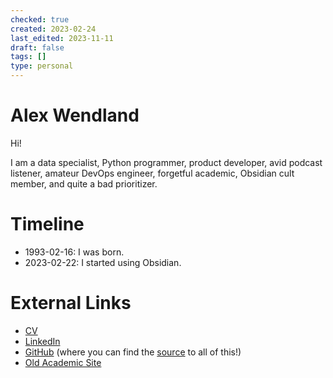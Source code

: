 ```yaml
---
checked: true
created: 2023-02-24
last_edited: 2023-11-11
draft: false
tags: []
type: personal
---
```

# Alex Wendland

Hi!

I am a data specialist, Python programmer, product developer, avid podcast listener, amateur DevOps engineer, forgetful academic, Obsidian cult member, and quite a bad prioritizer.

# Timeline
- 1993-02-16: I was born.
- 2023-02-22: I started using Obsidian.

# External Links
- [CV](https://github.com/AlexWendland/CV/blob/main/Alex_Wendland_CV.pdf)
- [LinkedIn](https://www.linkedin.com/in/alex-wendland-phd-666618173/)
- [GitHub](https://github.com/AlexWendland) (where you can find the [source](https://github.com/AlexWendland/public-note) to all of this!)
- [Old Academic Site](https://warwick.ac.uk/fac/sci/maths/people/staff/wendland/)
